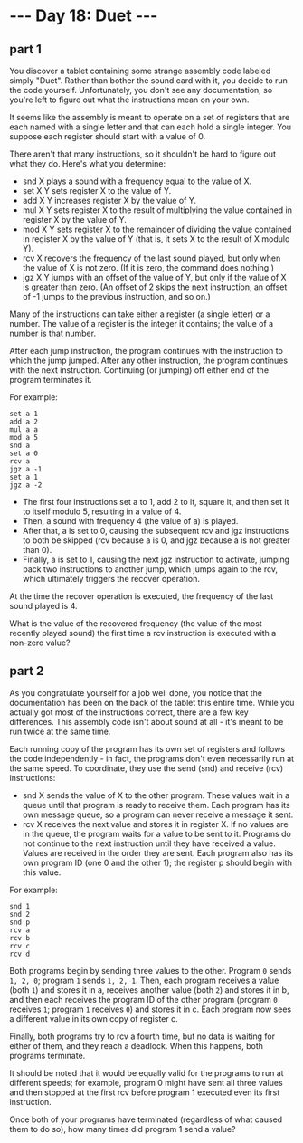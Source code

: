 # --- Day 18: Duet ---

## part 1

You discover a tablet containing some strange assembly code labeled simply "Duet". Rather than bother the sound card with it, you decide to run the code yourself. Unfortunately, you don't see any documentation, so you're left to figure out what the instructions mean on your own.  

It seems like the assembly is meant to operate on a set of registers that are each named with a single letter and that can each hold a single integer. You suppose each register should start with a value of 0.  

There aren't that many instructions, so it shouldn't be hard to figure out what they do. Here's what you determine:  
- snd X plays a sound with a frequency equal to the value of X.
- set X Y sets register X to the value of Y.
- add X Y increases register X by the value of Y.
- mul X Y sets register X to the result of multiplying the value contained in register X by the value of Y.
- mod X Y sets register X to the remainder of dividing the value contained in register X by the value of Y (that is, it sets X to the result of X modulo Y).
- rcv X recovers the frequency of the last sound played, but only when the value of X is not zero. (If it is zero, the command does nothing.)
- jgz X Y jumps with an offset of the value of Y, but only if the value of X is greater than zero. (An offset of 2 skips the next instruction, an offset of -1 jumps to the previous instruction, and so on.)  

Many of the instructions can take either a register (a single letter) or a number. The value of a register is the integer it contains; the value of a number is that number.  

After each jump instruction, the program continues with the instruction to which the jump jumped. After any other instruction, the program continues with the next instruction. Continuing (or jumping) off either end of the program terminates it.  

For example:  
```
set a 1
add a 2
mul a a
mod a 5
snd a
set a 0
rcv a
jgz a -1
set a 1
jgz a -2
```
- The first four instructions set a to 1, add 2 to it, square it, and then set it to itself modulo 5, resulting in a value of 4.
- Then, a sound with frequency 4 (the value of a) is played.
- After that, a is set to 0, causing the subsequent rcv and jgz instructions to both be skipped (rcv because a is 0, and jgz because a is not greater than 0).
- Finally, a is set to 1, causing the next jgz instruction to activate, jumping back two instructions to another jump, which jumps again to the rcv, which ultimately triggers the recover operation.  

At the time the recover operation is executed, the frequency of the last sound played is 4.  

What is the value of the recovered frequency (the value of the most recently played sound) the first time a rcv instruction is executed with a non-zero value?




## part 2

As you congratulate yourself for a job well done, you notice that the documentation has been on the back of the tablet this entire time. While you actually got most of the instructions correct, there are a few key differences. This assembly code isn't about sound at all - it's meant to be run twice at the same time.  

Each running copy of the program has its own set of registers and follows the code independently - in fact, the programs don't even necessarily run at the same speed. To coordinate, they use the send (snd) and receive (rcv) instructions:  

- snd X sends the value of X to the other program. These values wait in a queue until that program is ready to receive them. Each program has its own message queue, so a program can never receive a message it sent.
- rcv X receives the next value and stores it in register X. If no values are in the queue, the program waits for a value to be sent to it. Programs do not continue to the next instruction until they have received a value. Values are received in the order they are sent.
Each program also has its own program ID (one 0 and the other 1); the register p should begin with this value.

For example:
```
snd 1
snd 2
snd p
rcv a
rcv b
rcv c
rcv d
```
Both programs begin by sending three values to the other. Program `0` sends `1, 2, 0`; program `1` sends `1, 2, 1`. Then, each program receives a value (both `1`) and stores it in a, receives another value (both `2`) and stores it in b, and then each receives the program ID of the other program (program `0` receives `1`; program `1` receives `0`) and stores it in c. Each program now sees a different value in its own copy of register c.  

Finally, both programs try to rcv a fourth time, but no data is waiting for either of them, and they reach a deadlock. When this happens, both programs terminate.  

It should be noted that it would be equally valid for the programs to run at different speeds; for example, program 0 might have sent all three values and then stopped at the first rcv before program 1 executed even its first instruction.  

Once both of your programs have terminated (regardless of what caused them to do so), how many times did program 1 send a value?  



